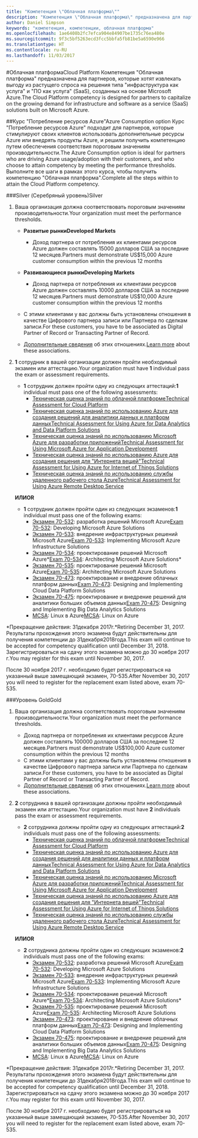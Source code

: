 ```yaml
---
title: "Компетенция \"Облачная платформа\""
description: "Компетенция \"Облачная платформа\" предназначена для партнеров, которые хотят извлекать выгоду из растущего спроса на решения типа \"инфраструктура как услуга\" и \"ПО как услуга\" (SaaS), созданных на основе Microsoft Azure."
author: Daniel Simpson
keywords: "компетенция, компетенции, облачная платформа"
ms.openlocfilehash: 1ae6408b2fc7efca904e84907be1735c76ea480e
ms.sourcegitcommit: 9f3c5bf5263ecd3fcc5bbfa5fb81be5a6590e966
ms.translationtype: HT
ms.contentlocale: ru-RU
ms.lasthandoff: 11/03/2017
---
```

#<a name="cloud-platform"></a><span data-ttu-id="1dddf-104">Облачная платформа</span><span class="sxs-lookup"><span data-stu-id="1dddf-104">Cloud Platform</span></span>
<span data-ttu-id="1dddf-105">Компетенция "Облачная платформа" предназначена для партнеров, которые хотят извлекать выгоду из растущего спроса на решения типа "инфраструктура как услуга" и "ПО как услуга" (SaaS), созданных на основе Microsoft Azure.</span><span class="sxs-lookup"><span data-stu-id="1dddf-105">The Cloud Platform competency is designed for partners to capitalize on the growing demand for infrastructure and software as a service (SaaS) solutions built on Microsoft Azure.</span></span>

##<a name="azure-consumption-option"></a><span data-ttu-id="1dddf-106">Курс "Потребление ресурсов Azure"</span><span class="sxs-lookup"><span data-stu-id="1dddf-106">Azure Consumption option</span></span>
<span data-ttu-id="1dddf-107">Курс "Потребление ресурсов Azure" подходит для партнеров, которые стимулируют своих клиентов использовать дополнительные ресурсы Azure или внедрять продукты Azure, и решили получить компетенцию путем обеспечения соответствия пороговым значениям производительности.</span><span class="sxs-lookup"><span data-stu-id="1dddf-107">The Azure Consumption option is ideal for partners who are driving Azure usage/adoption with their customers, and who choose to attain competency by meeting the performance thresholds.</span></span> <span data-ttu-id="1dddf-108">Выполните все шаги в рамках этого курса, чтобы получить компетенцию "Облачная платформа".</span><span class="sxs-lookup"><span data-stu-id="1dddf-108">Complete all the steps within to attain the Cloud Platform competency.</span></span>

###<a name="silver"></a><span data-ttu-id="1dddf-109">Silver (Серебряный уровень)</span><span class="sxs-lookup"><span data-stu-id="1dddf-109">Silver</span></span>

1. <span data-ttu-id="1dddf-110">Ваша организация должна соответствовать пороговым значениям производительности.</span><span class="sxs-lookup"><span data-stu-id="1dddf-110">Your organization must meet the performance thresholds.</span></span>

    - **<span data-ttu-id="1dddf-111">Развитые рынки</span><span class="sxs-lookup"><span data-stu-id="1dddf-111">Developed Markets</span></span>**
        - <span data-ttu-id="1dddf-112">Доход партнера от потребления их клиентами ресурсов Azure должен составлять 15000 долларов США за последние 12 месяцев.</span><span class="sxs-lookup"><span data-stu-id="1dddf-112">Partners must demonstrate US$15,000 Azure customer consumption within the previous 12 months</span></span>
    
    - **<span data-ttu-id="1dddf-113">Развивающиеся рынки</span><span class="sxs-lookup"><span data-stu-id="1dddf-113">Developing Markets</span></span>** 
        - <span data-ttu-id="1dddf-114">Доход партнера от потребления их клиентами ресурсов Azure должен составлять 10000 долларов США за последние 12 месяцев.</span><span class="sxs-lookup"><span data-stu-id="1dddf-114">Partners must demonstrate US$10,000 Azure customer consumption within the previous 12 months</span></span>

    - <span data-ttu-id="1dddf-115">С этими клиентами у вас должны быть установлены отношения в качестве Цифрового партнера записи или Партнера по сделкам записи.</span><span class="sxs-lookup"><span data-stu-id="1dddf-115">For these customers, you have to be associated as Digital Partner of Record or Transacting Partner of Record.</span></span>
    - <span data-ttu-id="1dddf-116">[Дополнительные сведения](https://partner.microsoft.com/en-us/membership/digital-partner-of-record) об этих отношениях.</span><span class="sxs-lookup"><span data-stu-id="1dddf-116">[Learn more](https://partner.microsoft.com/en-us/membership/digital-partner-of-record) about these associations.</span></span>  
  
2. <span data-ttu-id="1dddf-117">**1** сотрудник в вашей организации должен пройти необходимый экзамен или аттестацию.</span><span class="sxs-lookup"><span data-stu-id="1dddf-117">Your organization must have **1** individual pass the exam or assessment requirements.</span></span>

    - <span data-ttu-id="1dddf-118">**1** сотрудник должен пройти одну из следующих аттестаций:</span><span class="sxs-lookup"><span data-stu-id="1dddf-118">**1** individual must pass one of the following assessments:</span></span>
        - [<span data-ttu-id="1dddf-119">Техническая оценка знаний по облачной платформе</span><span class="sxs-lookup"><span data-stu-id="1dddf-119">Technical Assessment for Cloud Platform</span></span>](https://partneruniversity.microsoft.com/?whr=uri:MicrosoftAccount&courseId=13736&scoId=N3FXNd7VB_8805299994)
        - [<span data-ttu-id="1dddf-120">Техническая оценка знаний по использованию Azure для создания решений для аналитики данных и платформ данных</span><span class="sxs-lookup"><span data-stu-id="1dddf-120">Technical Assessment for Using Azure for Data Analytics and Data Platform Solutions</span></span>](https://partneruniversity.microsoft.com/?whr=uri:MicrosoftAccount&courseId=13735&scoId=eOi68a7VB_1905299994)
        - [<span data-ttu-id="1dddf-121">Техническая оценка знаний по использованию Microsoft Azure для разработки приложений</span><span class="sxs-lookup"><span data-stu-id="1dddf-121">Technical Assessment for Using Microsoft Azure for Application Development</span></span>](https://partneruniversity.microsoft.com/?whr=uri:MicrosoftAccount&courseId=13979&scoId=enD8qylbB_9305299993)
        - [<span data-ttu-id="1dddf-122">Техническая оценка знаний по использованию Azure для создания решения для "Интернета вещей"</span><span class="sxs-lookup"><span data-stu-id="1dddf-122">Technical Assessment for Using Azure for Internet of Things Solutions</span></span>](https://partneruniversity.microsoft.com/?whr=uri:MicrosoftAccount&courseId=16252&scoId=ABMqsgVLC_4605996570)
        - [<span data-ttu-id="1dddf-123">Техническая оценка знаний по использованию службы удаленного рабочего стола Azure</span><span class="sxs-lookup"><span data-stu-id="1dddf-123">Technical Assessment for Using Azure Remote Desktop Service</span></span>](https://partneruniversity.microsoft.com/?whr=uri:MicrosoftAccount&courseId=16571&scoId=R4xnMbpgC_3505996570)

    **<span data-ttu-id="1dddf-124">ИЛИ</span><span class="sxs-lookup"><span data-stu-id="1dddf-124">OR</span></span>**

    - <span data-ttu-id="1dddf-125">**1** сотрудник должен пройти один из следующих экзаменов:</span><span class="sxs-lookup"><span data-stu-id="1dddf-125">**1** individual must pass one of the following exams:</span></span>
        - <span data-ttu-id="1dddf-126">[Экзамен 70-532](https://www.microsoft.com/en-us/learning/exam-70-532.aspx): разработка решений Microsoft Azure</span><span class="sxs-lookup"><span data-stu-id="1dddf-126">[Exam 70-532](https://www.microsoft.com/en-us/learning/exam-70-532.aspx): Developing Microsoft Azure Solutions</span></span>
        - <span data-ttu-id="1dddf-127">[Экзамен 70-533](https://www.microsoft.com/en-us/learning/exam-70-533.aspx): внедрение инфраструктурных решений Microsoft Azure</span><span class="sxs-lookup"><span data-stu-id="1dddf-127">[Exam 70-533](https://www.microsoft.com/en-us/learning/exam-70-533.aspx): Implementing Microsoft Azure Infrastructure Solutions</span></span>
        - <span data-ttu-id="1dddf-128">[Экзамен 70-534](https://www.microsoft.com/en-us/learning/exam-70-534.aspx): проектирование решений Microsoft Azure*</span><span class="sxs-lookup"><span data-stu-id="1dddf-128">[Exam 70-534](https://www.microsoft.com/en-us/learning/exam-70-534.aspx): Architecting Microsoft Azure Solutions*</span></span>
        - <span data-ttu-id="1dddf-129">[Экзамен 70-535](https://www.microsoft.com/en-us/learning/exam-70-535.aspx): проектирование решений Microsoft Azure</span><span class="sxs-lookup"><span data-stu-id="1dddf-129">[Exam 70-535](https://www.microsoft.com/en-us/learning/exam-70-535.aspx): Architecting Microsoft Azure Solutions</span></span> 
        - <span data-ttu-id="1dddf-130">[Экзамен 70-473](https://www.microsoft.com/en-us/learning/exam-70-473.aspx): проектирование и внедрение облачных платформ данных</span><span class="sxs-lookup"><span data-stu-id="1dddf-130">[Exam 70-473](https://www.microsoft.com/en-us/learning/exam-70-473.aspx): Designing and Implementing Cloud Data Platform Solutions</span></span>
        - <span data-ttu-id="1dddf-131">[Экзамен 70-475](https://www.microsoft.com/en-us/learning/exam-70-475.aspx): проектирование и внедрение решений для аналитики больших объемов данных</span><span class="sxs-lookup"><span data-stu-id="1dddf-131">[Exam 70-475](https://www.microsoft.com/en-us/learning/exam-70-475.aspx): Designing and Implementing Big Data Analytics Solutions</span></span>
        - <span data-ttu-id="1dddf-132">[MCSA](https://www.microsoft.com/en-us/learning/mcsa-linux-azure-certification.aspx): Linux в Azure</span><span class="sxs-lookup"><span data-stu-id="1dddf-132">[MCSA](https://www.microsoft.com/en-us/learning/mcsa-linux-azure-certification.aspx): Linux on Azure</span></span>

<span data-ttu-id="1dddf-133">*Прекращение действия: 31декабря 2017г.</span><span class="sxs-lookup"><span data-stu-id="1dddf-133">*Retiring December 31, 2017.</span></span> <span data-ttu-id="1dddf-134">Результаты прохождения этого экзамена будут действительны для получения компетенции до 31декабря2018года.</span><span class="sxs-lookup"><span data-stu-id="1dddf-134">This exam will continue to be accepted for competency qualification until December 31, 2018.</span></span> <span data-ttu-id="1dddf-135">Зарегистрироваться на сдачу этого экзамена можно до 30 ноября 2017 г.</span><span class="sxs-lookup"><span data-stu-id="1dddf-135">You may register for this exam until November 30, 2017.</span></span>

<span data-ttu-id="1dddf-136">После 30 ноября 2017 г. необходимо будет регистрироваться на указанный выше замещающий экзамен, 70-535.</span><span class="sxs-lookup"><span data-stu-id="1dddf-136">After November 30, 2017 you will need to register for the replacement exam listed above, exam 70-535.</span></span>  

###<a name="gold"></a><span data-ttu-id="1dddf-137">Уровень Gold</span><span class="sxs-lookup"><span data-stu-id="1dddf-137">Gold</span></span>

1. <span data-ttu-id="1dddf-138">Ваша организация должна соответствовать пороговым значениям производительности.</span><span class="sxs-lookup"><span data-stu-id="1dddf-138">Your organization must meet the performance thresholds.</span></span>

    - <span data-ttu-id="1dddf-139">Доход партнера от потребления их клиентами ресурсов Azure должен составлять 100000 долларов США за последние 12 месяцев.</span><span class="sxs-lookup"><span data-stu-id="1dddf-139">Partners must demonstrate US$100,000 Azure customer consumption within the previous 12 months</span></span>
    - <span data-ttu-id="1dddf-140">С этими клиентами у вас должны быть установлены отношения в качестве Цифрового партнера записи или Партнера по сделкам записи.</span><span class="sxs-lookup"><span data-stu-id="1dddf-140">For these customers, you have to be associated as Digital Partner of Record or Transacting Partner of Record.</span></span>
    - <span data-ttu-id="1dddf-141">[Дополнительные сведения](https://partner.microsoft.com/en-us/membership/digital-partner-of-record) об этих отношениях.</span><span class="sxs-lookup"><span data-stu-id="1dddf-141">[Learn more](https://partner.microsoft.com/en-us/membership/digital-partner-of-record) about these associations.</span></span>

2. <span data-ttu-id="1dddf-142">**2** сотрудника в вашей организации должны пройти необходимый экзамен или аттестацию.</span><span class="sxs-lookup"><span data-stu-id="1dddf-142">Your organization must have **2** individuals pass the exam or assessment requirements.</span></span>

    - <span data-ttu-id="1dddf-143">**2** сотрудника должны пройти одну из следующих аттестаций:</span><span class="sxs-lookup"><span data-stu-id="1dddf-143">**2** individuals must pass one of the following assessments:</span></span>
        - [<span data-ttu-id="1dddf-144">Техническая оценка знаний по облачной платформе</span><span class="sxs-lookup"><span data-stu-id="1dddf-144">Technical Assessment for Cloud Platform</span></span>](https://partneruniversity.microsoft.com/?whr=uri:MicrosoftAccount&courseId=13736&scoId=N3FXNd7VB_8805299994)
        - [<span data-ttu-id="1dddf-145">Техническая оценка знаний по использованию Azure для создания решений для аналитики данных и платформ данных</span><span class="sxs-lookup"><span data-stu-id="1dddf-145">Technical Assessment for Using Azure for Data Analytics and Data Platform Solutions</span></span>](https://partneruniversity.microsoft.com/?whr=uri:MicrosoftAccount&courseId=13735&scoId=eOi68a7VB_1905299994)
        - [<span data-ttu-id="1dddf-146">Техническая оценка знаний по использованию Microsoft Azure для разработки приложений</span><span class="sxs-lookup"><span data-stu-id="1dddf-146">Technical Assessment for Using Microsoft Azure for Application Development</span></span>](https://partneruniversity.microsoft.com/?whr=uri:MicrosoftAccount&courseId=13979&scoId=enD8qylbB_9305299993)
        - [<span data-ttu-id="1dddf-147">Техническая оценка знаний по использованию Azure для создания решения для "Интернета вещей"</span><span class="sxs-lookup"><span data-stu-id="1dddf-147">Technical Assessment for Using Azure for Internet of Things Solutions</span></span>](https://partneruniversity.microsoft.com/?whr=uri:MicrosoftAccount&courseId=16252&scoId=ABMqsgVLC_4605996570)
        - [<span data-ttu-id="1dddf-148">Техническая оценка знаний по использованию службы удаленного рабочего стола Azure</span><span class="sxs-lookup"><span data-stu-id="1dddf-148">Technical Assessment for Using Azure Remote Desktop Service</span></span>](https://partneruniversity.microsoft.com/?whr=uri:MicrosoftAccount&courseId=16571&scoId=R4xnMbpgC_3505996570)

    **<span data-ttu-id="1dddf-149">ИЛИ</span><span class="sxs-lookup"><span data-stu-id="1dddf-149">OR</span></span>**

    - <span data-ttu-id="1dddf-150">**2** сотрудника должны пройти один из следующих экзаменов:</span><span class="sxs-lookup"><span data-stu-id="1dddf-150">**2** individuals must pass one of the following exams:</span></span>
        - <span data-ttu-id="1dddf-151">[Экзамен 70-532](https://www.microsoft.com/en-us/learning/exam-70-532.aspx): разработка решений Microsoft Azure</span><span class="sxs-lookup"><span data-stu-id="1dddf-151">[Exam 70-532](https://www.microsoft.com/en-us/learning/exam-70-532.aspx): Developing Microsoft Azure Solutions</span></span>
        - <span data-ttu-id="1dddf-152">[Экзамен 70-533](https://www.microsoft.com/en-us/learning/exam-70-533.aspx): внедрение инфраструктурных решений Microsoft Azure</span><span class="sxs-lookup"><span data-stu-id="1dddf-152">[Exam 70-533](https://www.microsoft.com/en-us/learning/exam-70-533.aspx): Implementing Microsoft Azure Infrastructure Solutions</span></span>
        - <span data-ttu-id="1dddf-153">[Экзамен 70-534](https://www.microsoft.com/en-us/learning/exam-70-534.aspx): проектирование решений Microsoft Azure*</span><span class="sxs-lookup"><span data-stu-id="1dddf-153">[Exam 70-534](https://www.microsoft.com/en-us/learning/exam-70-534.aspx): Architecting Microsoft Azure Solutions*</span></span>
        - <span data-ttu-id="1dddf-154">[Экзамен 70-535](https://www.microsoft.com/en-us/learning/exam-70-535.aspx): проектирование решений Microsoft Azure</span><span class="sxs-lookup"><span data-stu-id="1dddf-154">[Exam 70-535](https://www.microsoft.com/en-us/learning/exam-70-535.aspx): Architecting Microsoft Azure Solutions</span></span> 
        - <span data-ttu-id="1dddf-155">[Экзамен 70-473](https://www.microsoft.com/en-us/learning/exam-70-473.aspx): проектирование и внедрение облачных платформ данных</span><span class="sxs-lookup"><span data-stu-id="1dddf-155">[Exam 70-473](https://www.microsoft.com/en-us/learning/exam-70-473.aspx): Designing and Implementing Cloud Data Platform Solutions</span></span>
        - <span data-ttu-id="1dddf-156">[Экзамен 70-475](https://www.microsoft.com/en-us/learning/exam-70-475.aspx): проектирование и внедрение решений для аналитики больших объемов данных</span><span class="sxs-lookup"><span data-stu-id="1dddf-156">[Exam 70-475](https://www.microsoft.com/en-us/learning/exam-70-475.aspx): Designing and Implementing Big Data Analytics Solutions</span></span>
        - <span data-ttu-id="1dddf-157">[MCSA](https://www.microsoft.com/en-us/learning/mcsa-linux-azure-certification.aspx): Linux в Azure</span><span class="sxs-lookup"><span data-stu-id="1dddf-157">[MCSA](https://www.microsoft.com/en-us/learning/mcsa-linux-azure-certification.aspx): Linux on Azure</span></span>

<span data-ttu-id="1dddf-158">*Прекращение действия: 31декабря 2017г.</span><span class="sxs-lookup"><span data-stu-id="1dddf-158">*Retiring December 31, 2017.</span></span> <span data-ttu-id="1dddf-159">Результаты прохождения этого экзамена будут действительны для получения компетенции до 31декабря2018года.</span><span class="sxs-lookup"><span data-stu-id="1dddf-159">This exam will continue to be accepted for competency qualification until December 31, 2018.</span></span> <span data-ttu-id="1dddf-160">Зарегистрироваться на сдачу этого экзамена можно до 30 ноября 2017 г.</span><span class="sxs-lookup"><span data-stu-id="1dddf-160">You may register for this exam until November 30, 2017.</span></span>

<span data-ttu-id="1dddf-161">После 30 ноября 2017 г. необходимо будет регистрироваться на указанный выше замещающий экзамен, 70-535.</span><span class="sxs-lookup"><span data-stu-id="1dddf-161">After November 30, 2017 you will need to register for the replacement exam listed above, exam 70-535.</span></span> 
